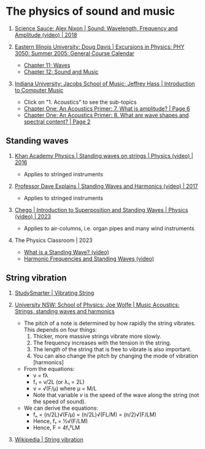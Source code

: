 # The physics of sound and music

1. [Science Sauce: Alex Nixon | Sound: Wavelength, Frequency and Amplitude (video) | 2018](https://www.youtube.com/watch?v=TsQL-sXZOLc)

1. [Eastern Illinois University: Doug Davis | Excursions in Physics: PHY 3050: Summer 2005: General Course Calendar](https://ux1.eiu.edu/~cfadd/3050/Ch01Intro/Sched.html)
   - [Chapter 11; Waves](https://ux1.eiu.edu/~cfadd/3050/Ch11Waves/ToC.html)
   - [Chapter 12: Sound and Music](https://ux1.eiu.edu/~cfadd/3050/Ch12Sound/ToC.html)

1. [Indiana University: Jacobs School of Music: Jeffrey Hass | Introduction to Computer Music](https://cmtext.indiana.edu/toc.php)
   - Click on "1. Acoustics" to see the sub-topics
   - [Chapter One: An Acoustics Primer: 7. What is amplitude? | Page 6](https://cmtext.indiana.edu/acoustics/chapter1_amplitude6.php)
   - [Chapter One: An Acoustics Primer: 8. What are wave shapes and spectral content? | Page 2](https://cmtext.indiana.edu/acoustics/chapter1_shape2.php)


## Standing waves

1. [Khan Academy Physics | Standing waves on strings | Physics (video) | 2016](https://www.youtube.com/watch?v=gT0IqL1dyyk)
   - Applies to stringed instruments

1. [Professor Dave Explains | Standing Waves and Harmonics (video) | 2017](https://www.youtube.com/watch?v=0Rfushlee0U)
   - Applies to stringed instruments

1. [Chegg | Introduction to Superposition and Standing Waves | Physics (video) | 2023](https://www.youtube.com/watch?v=TsdIhQHaMbY)
   - Applies to air-columns, i.e. organ pipes and many wind instruments

1. The Physics Classroom | 2023
   - [What is a Standing Wave? (video)](https://www.youtube.com/watch?v=aTaT1orpHg8)
   - [Harmonic Frequencies and Standing Waves (video)](https://www.youtube.com/watch?v=Okjtc1UdM6U)


## String vibration

1. [StudySmarter | Vibrating String](https://www.studysmarter.co.uk/explanations/physics/waves-physics/vibrating-string/)

1. [University NSW: School of Physics: Joe Wolfe | Music Acoustics: Strings, standing waves and harmonics](https://www.phys.unsw.edu.au/jw/strings.html)
   - The pitch of a note is determined by how rapidly the string vibrates. This depends on four things:
     1. Thicker, more massive strings vibrate more slowly.
     1. The frequency increases with the tension in the string.
     1. The length of the string that is free to vibrate is also important.
     1. You can also change the pitch by changing the mode of vibration [harmonics]
   - From the equations:
     * v  = fλ
     * f₁ = v/2L  (or λ₁ = 2L)
     * v  = √(F/μ)  where μ  = M/L
     * Note that variable *v* is the speed of the wave along the string (not the speed of sound).
   - We can derive the equations:
     * fₙ = (n/2L)√(F/μ) = (n/2L)√(FL/M) = (n/2)√(F/LM)
     * Hence, f₁ = ½√(F/LM)
     * Hence, F  = 4f₁²LM

1. [Wikipedia | String vibration](https://en.wikipedia.org/wiki/String_vibration)

